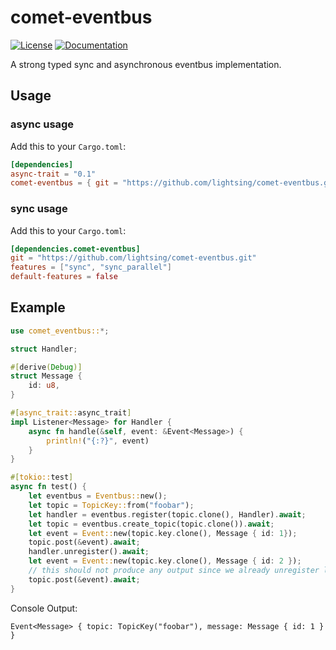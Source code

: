 # comet-eventbus

[![License](https://img.shields.io/badge/license-MIT_OR_Apache--2.0-blue.svg)](
https://github.com/lightsing/comet-eventbus#license)
[![Documentation](https://img.shields.io/badge/docs-latest-green)](
https://lightsing.github.io/comet-eventbus/comet_eventbus/index.html)

A strong typed sync and asynchronous eventbus implementation.

## Usage

### async usage
Add this to your `Cargo.toml`:
```toml
[dependencies]
async-trait = "0.1"
comet-eventbus = { git = "https://github.com/lightsing/comet-eventbus.git" }
```

### sync usage
Add this to your `Cargo.toml`:
```toml
[dependencies.comet-eventbus]
git = "https://github.com/lightsing/comet-eventbus.git"
features = ["sync", "sync_parallel"]
default-features = false
```

## Example

```rust
use comet_eventbus::*;

struct Handler;

#[derive(Debug)]
struct Message {
    id: u8,
}

#[async_trait::async_trait]
impl Listener<Message> for Handler {
    async fn handle(&self, event: &Event<Message>) {
        println!("{:?}", event)
    }
}

#[tokio::test]
async fn test() {
    let eventbus = Eventbus::new();
    let topic = TopicKey::from("foobar");
    let handler = eventbus.register(topic.clone(), Handler).await;
    let topic = eventbus.create_topic(topic.clone()).await;
    let event = Event::new(topic.key.clone(), Message { id: 1});
    topic.post(&event).await;
    handler.unregister().await;
    let event = Event::new(topic.key.clone(), Message { id: 2 });
    // this should not produce any output since we already unregister listener
    topic.post(&event).await;
}
```

Console Output:
```
Event<Message> { topic: TopicKey("foobar"), message: Message { id: 1 } }
```